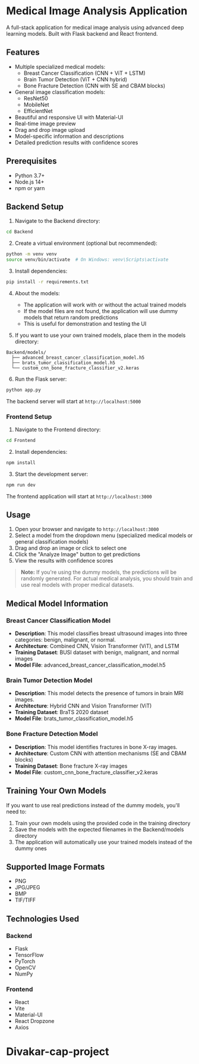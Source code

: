 # Medical Image Analysis Application

A full-stack application for medical image analysis using advanced deep learning models. Built with Flask backend and React frontend.

## Features

- Multiple specialized medical models:
  - Breast Cancer Classification (CNN + ViT + LSTM)
  - Brain Tumor Detection (ViT + CNN hybrid)
  - Bone Fracture Detection (CNN with SE and CBAM blocks)
- General image classification models:
  - ResNet50
  - MobileNet
  - EfficientNet
- Beautiful and responsive UI with Material-UI
- Real-time image preview
- Drag and drop image upload
- Model-specific information and descriptions
- Detailed prediction results with confidence scores

## Prerequisites

- Python 3.7+
- Node.js 14+
- npm or yarn

## Backend Setup

1. Navigate to the Backend directory:

```bash
cd Backend
```

2. Create a virtual environment (optional but recommended):

```bash
python -m venv venv
source venv/bin/activate  # On Windows: venv\Scripts\activate
```

3. Install dependencies:

```bash
pip install -r requirements.txt
```

4. About the models:

   - The application will work with or without the actual trained models
   - If the model files are not found, the application will use dummy models that return random predictions
   - This is useful for demonstration and testing the UI

5. If you want to use your own trained models, place them in the models directory:

```
Backend/models/
  ├── advanced_breast_cancer_classification_model.h5
  ├── brats_tumor_classification_model.h5
  └── custom_cnn_bone_fracture_classifier_v2.keras
```

6. Run the Flask server:

```bash
python app.py
```

The backend server will start at `http://localhost:5000`

### Frontend Setup

1. Navigate to the Frontend directory:

```bash
cd Frontend
```

2. Install dependencies:

```bash
npm install
```

3. Start the development server:

```bash
npm run dev
```

The frontend application will start at `http://localhost:3000`

## Usage

1. Open your browser and navigate to `http://localhost:3000`
2. Select a model from the dropdown menu (specialized medical models or general classification models)
3. Drag and drop an image or click to select one
4. Click the "Analyze Image" button to get predictions
5. View the results with confidence scores

> **Note:** If you're using the dummy models, the predictions will be randomly generated. For actual medical analysis, you should train and use real models with proper medical datasets.

## Medical Model Information

### Breast Cancer Classification Model

- **Description**: This model classifies breast ultrasound images into three categories: benign, malignant, or normal.
- **Architecture**: Combined CNN, Vision Transformer (ViT), and LSTM
- **Training Dataset**: BUSI dataset with benign, malignant, and normal images
- **Model File**: advanced_breast_cancer_classification_model.h5

### Brain Tumor Detection Model

- **Description**: This model detects the presence of tumors in brain MRI images.
- **Architecture**: Hybrid CNN and Vision Transformer (ViT)
- **Training Dataset**: BraTS 2020 dataset
- **Model File**: brats_tumor_classification_model.h5

### Bone Fracture Detection Model

- **Description**: This model identifies fractures in bone X-ray images.
- **Architecture**: Custom CNN with attention mechanisms (SE and CBAM blocks)
- **Training Dataset**: Bone fracture X-ray images
- **Model File**: custom_cnn_bone_fracture_classifier_v2.keras

## Training Your Own Models

If you want to use real predictions instead of the dummy models, you'll need to:

1. Train your own models using the provided code in the training directory
2. Save the models with the expected filenames in the Backend/models directory
3. The application will automatically use your trained models instead of the dummy ones

## Supported Image Formats

- PNG
- JPG/JPEG
- BMP
- TIF/TIFF

## Technologies Used

### Backend

- Flask
- TensorFlow
- PyTorch
- OpenCV
- NumPy

### Frontend

- React
- Vite
- Material-UI
- React Dropzone
- Axios
# Divakar-cap-project

